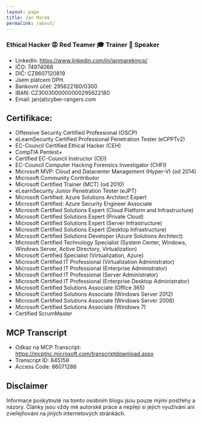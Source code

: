 ```yaml
---
layout: page
title: Jan Marek
permalink: /about/
---
```


### Ethical Hacker 😡 Red Teamer 🎓 Trainer 👦 Speaker

   * LinkedIn: https://www.linkedin.com/in/janmarekmcp/
   * IČO: 74974068
   * DIČ: CZ8607120819
   * Jsem plátcem DPH.
   * Bankovní účet: 295622180/0300
   * IBAN: CZ3003000000000295622180
   * Email: jan(at)cyber-rangers.com

## Certifikace:
   * Offensive Security Certified Professional (OSCP)
   * eLearnSecurity Certified Professional Penetration Tester (eCPPTv2)
   * EC-Council Certified Ethical Hacker (CEH)
   * CompTIA Pentest+
   * Certified EC-Council Instructor (CEI)
   * EC-Council Computer Hacking Forensics Investigator (CHFI)
   * Microsoft MVP: Cloud and Datacenter Management (Hyper-V) (od 2014)
   * Microsoft Community Contributor
   * Microsoft Certified Trainer (MCT) (od 2010)
   * eLearnSecurity Junior Penetration Tester (eJPT)
   * Microsoft Certified: Azure Solutions Architect Expert
   * Microsoft Certified: Azure Security Engineer Associate
   * Microsoft Certified Solutions Expert (Cloud Platform and Infrastructure)
   * Microsoft Certified Solutions Expert (Private Cloud)
   * Microsoft Certified Solutions Expert (Server Infrastructure)
   * Microsoft Certified Solutions Expert (Desktop Infrastructure)
   * Microsoft Certified Solutions Developer (Azure Solutions Architect)
   * Microsoft Certified Technology Specialist (System Center, Windows, Windows Server, Active Directory, Virtualization)
   * Microsoft Certified Specialist (Virtualization, Azure)
   * Microsoft Certified IT Professional (Virtualization Administrator)
   * Microsoft Certified IT Professional (Enterprise Administrator)
   * Microsoft Certified IT Professional (Server Administrator)
   * Microsoft Certified IT Professional (Enterprise Desktop Administrator)
   * Microsoft Certified Solutions Associate (Office 365)
   * Microsoft Certified Solutions Associate (Windows Server 2012)
   * Microsoft Certified Solutions Associate (Windows Server 2008)
   * Microsoft Certified Solutions Associate (Windows 7)
   * Certified ScrumMaster

## MCP Transcript
   * Odkaz na MCP Transcript: https://mcptnc.microsoft.com/transcriptdownload.aspx
   * Transcript ID: 845159
   * Access Code: 86071286

## Disclaimer
Informace poskytnuté na tomto osobním blogu jsou pouze mými postřehy a názory. Články jsou vždy mé autorské práce a nepřeji si jejich využívání ani zveřejňování na jiných internetových stránkách.
